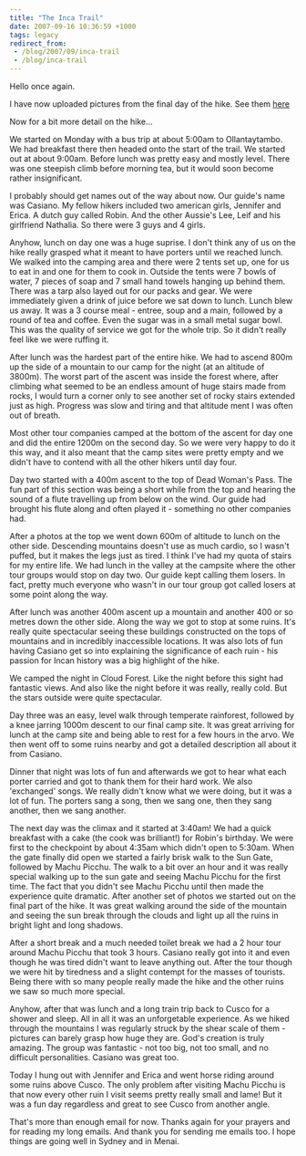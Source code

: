 ```yaml
---
title: "The Inca Trail"
date: 2007-09-16 10:36:59 +1000
tags: legacy
redirect_from:
 - /blog/2007/09/inca-trail
 - /blog/inca-trail
---
```


Hello once again.

I have now uploaded pictures from the final day of the hike. See them <a href="http://picasaweb.google.com/calebbrown01/SouthAmerica2007">here</a>

Now for a bit more detail on the hike...<!--break-->

We started on Monday with a bus trip at about 5:00am to Ollantaytambo. We had breakfast there then headed onto the start of the trail. We started out at about 9:00am. Before lunch was pretty easy and mostly level. There was one steepish climb before morning tea, but it would soon become rather insignificant.

I probably should get names out of the way about now. Our guide's name was Casiano. My fellow hikers included two american girls, Jennifer and Erica. A dutch guy called Robin. And the other Aussie's Lee, Leif and his girlfriend Nathalia. So there were 3 guys and 4 girls.

Anyhow, lunch on day one was a huge suprise. I don't think any of us on the hike really grasped what it meant to have porters until we reached lunch. We walked into the camping area and there were 2 tents set up, one for us to eat in and one for them to cook in. Outside the tents were 7 bowls of water, 7 pieces of soap and 7 small hand towels hanging up behind them. There was a tarp also layed out for our packs and gear. We were immediately given a drink of juice before we sat down to lunch. Lunch blew us away. It was a 3 course meal - entree, soup and a main, followed by a round of tea and coffee. Even the sugar was in a small metal sugar bowl. This was the quality of service we got for the whole trip. So it didn't really feel like we were ruffing it.

After lunch was the hardest part of the entire hike. We had to ascend 800m up the side of a mountain to our camp for the night (at an altitude of 3800m). The worst part of the ascent was inside the forest where, after climbing what seemed to be an endless amount of huge stairs made from rocks, I would turn a corner only to see another set of rocky stairs extended just as high. Progress was slow and tiring and that altitude ment I was often out of breath.

Most other tour companies camped at the bottom of the ascent for day one and did the entire 1200m on the second day. So we were very happy to do it this way, and it also meant that the camp sites were pretty empty and we didn't have to contend with all the other hikers until day four.

Day two started with a 400m ascent to the top of Dead Woman's Pass. The fun part of this section was being a short while from the top and hearing the sound of a flute travelling up from below on the wind. Our guide had brought his flute along and often played it - something no other companies had.

After a photos at the top we went down 600m of altitude to lunch on the other side. Descending mountains doesn't use as much cardio, so I wasn't puffed, but it makes the legs just as tired. I think I've had my quota of stairs for my entire life. We had lunch in the valley at the campsite where the other tour groups would stop on day two. Our guide kept calling them losers. In fact, pretty much everyone who wasn't in our tour group got called losers at some point along the way.

After lunch was another 400m ascent up a mountain and another 400 or so metres down the other side. Along the way we got to stop at some ruins. It's really quite spectacular seeing these buildings constructed on the tops of mountains and in incredibly inaccessible locations. It was also lots of fun having Casiano get so into explaining the significance of each ruin - his passion for Incan history was a big highlight of the hike.

We camped the night in Cloud Forest. Like the night before this sight had fantastic views. And also like the night before it was really, really cold. But the stars outside were quite spectacular.

Day three was an easy, level walk through temperate rainforest, followed by a knee jarring 1000m descent to our final camp site. It was great arriving for lunch at the camp site and being able to rest for a few hours in the arvo. We then went off to some ruins nearby and got a detailed description all about it from Casiano.

Dinner that night was lots of fun and afterwards we got to hear what each porter carried and got to thank them for their hard work. We also 'exchanged' songs. We really didn't know what we were doing, but it was a lot of fun. The porters sang a song, then we sang one, then they sang another, then we sang another.

The next day was the climax and it started at 3:40am! We had a quick breakfast with a cake (the cook was brilliant!) for Robin's birthday. We were first to the checkpoint by about 4:35am which didn't open to 5:30am. When the gate finally did open we started a fairly brisk walk to the Sun Gate, followed by Machu Picchu. The walk to a bit over an hour and it was really special walking up to the sun gate and seeing Machu Picchu for the first time. The fact that you didn't see Machu Picchu until then made the experience quite dramatic. After another set of photos we started out on the final part of the hike. It was great walking around the side of the mountain and seeing the sun break through the clouds and light up all the ruins in bright light and long shadows.

After a short break and a much needed toilet break we had a 2 hour tour around Machu Picchu that took 3 hours. Casiano really got into it and even though he was tired didn't want to leave anything out. After the tour though we were hit by tiredness and a slight contempt for the masses of tourists. Being there with so many people really made the hike and the other ruins we saw so much more special.

Anyhow, after that was lunch and a long train trip back to Cusco for a shower and sleep. All in all it was an unforgetable experience. As we hiked through the mountains I was regularly struck by the shear scale of them - pictures can barely grasp how huge they are. God's creation is truly amazing. The group was fantastic - not too big, not too small, and no difficult personalities. Casiano was great too.

Today I hung out with Jennifer and Erica and went horse riding around some ruins above Cusco. The only problem after visiting Machu Picchu is that now every other ruin I visit seems pretty really small and lame! But it was a fun day regardless and great to see Cusco from another angle.

That's more than enough email for now. Thanks again for your prayers and for reading my long emails. And thank you for sending me emails too. I hope things are going well in Sydney and in Menai.
